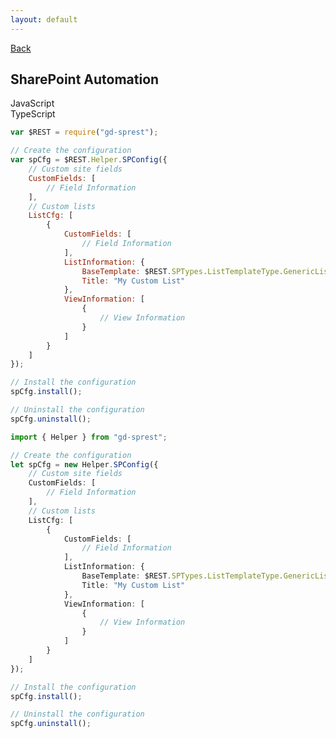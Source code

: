 ```yaml
---
layout: default
---
```

<div class="page-info" markdown="1">

[Back](/topics/automation)
## SharePoint Automation

</div>

<!-- Tabs -->
<div class="tabs">
<!-- Tab Items -->
<div class="tab-items">
    <div class="tab-item">JavaScript</div>
    <div class="tab-item">TypeScript</div>
</div>

<!-- JavaScript -->
<div class="tab-content" markdown="1">

```js
var $REST = require("gd-sprest");

// Create the configuration
var spCfg = $REST.Helper.SPConfig({
    // Custom site fields
    CustomFields: [
        // Field Information
    ],
    // Custom lists
    ListCfg: [
        {
            CustomFields: [
                // Field Information
            ],
            ListInformation: {
                BaseTemplate: $REST.SPTypes.ListTemplateType.GenericList,
                Title: "My Custom List"
            },
            ViewInformation: [
                {
                    // View Information
                }
            ]
        }
    ]
});

// Install the configuration
spCfg.install();

// Uninstall the configuration
spCfg.uninstall();
```
</div>

<!-- TypeScript -->
<div class="tab-content" markdown="1">

```ts
import { Helper } from "gd-sprest";

// Create the configuration
let spCfg = new Helper.SPConfig({
    // Custom site fields
    CustomFields: [
        // Field Information
    ],
    // Custom lists
    ListCfg: [
        {
            CustomFields: [
                // Field Information
            ],
            ListInformation: {
                BaseTemplate: $REST.SPTypes.ListTemplateType.GenericList,
                Title: "My Custom List"
            },
            ViewInformation: [
                {
                    // View Information
                }
            ]
        }
    ]
});

// Install the configuration
spCfg.install();

// Uninstall the configuration
spCfg.uninstall();
```
</div>
</div>